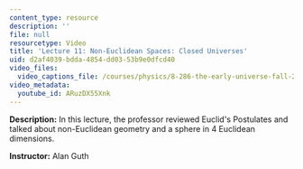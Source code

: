 ```yaml
---
content_type: resource
description: ''
file: null
resourcetype: Video
title: 'Lecture 11: Non-Euclidean Spaces: Closed Universes'
uid: d2af4039-bdda-4854-dd03-53b9e0dfcd40
video_files:
  video_captions_file: /courses/physics/8-286-the-early-universe-fall-2013/video-lectures/lecture-11-non-euclidean-spaces-closed-universes/ARuzDX55Xnk.vtt
video_metadata:
  youtube_id: ARuzDX55Xnk
---
```


**Description:** In this lecture, the professor reviewed Euclid's Postulates and talked about non-Euclidean geometry and a sphere in 4 Euclidean dimensions.

**Instructor:** Alan Guth